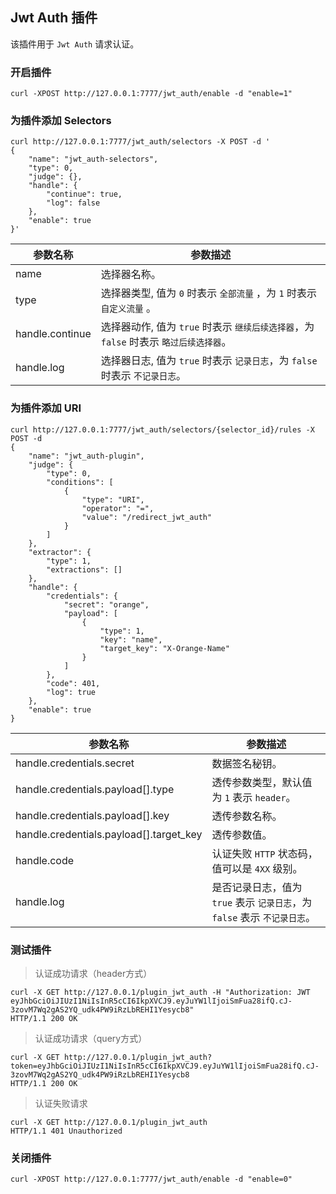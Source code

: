 ## Jwt Auth 插件

该插件用于 `Jwt Auth` 请求认证。

### 开启插件

```shell
curl -XPOST http://127.0.0.1:7777/jwt_auth/enable -d "enable=1"
```

### 为插件添加 Selectors

```shell
curl http://127.0.0.1:7777/jwt_auth/selectors -X POST -d '
{
    "name": "jwt_auth-selectors",
    "type": 0,
    "judge": {},
    "handle": {
        "continue": true,
        "log": false
    },
    "enable": true
}'
```

| 参数名称        | 参数描述   |
|----------------|-----------|
|name            | 选择器名称。|
|type            | 选择器类型, 值为 `0` 时表示 `全部流量` ，为 `1` 时表示 `自定义流量` 。 |
|handle.continue | 选择器动作, 值为 `true` 时表示 `继续后续选择器`，为 `false` 时表示 `略过后续选择器`。 |
|handle.log      | 选择器日志, 值为 `true` 时表示 `记录日志`，为 `false` 时表示 `不记录日志`。 |

### 为插件添加 URI

```shell
curl http://127.0.0.1:7777/jwt_auth/selectors/{selector_id}/rules -X POST -d
{
    "name": "jwt_auth-plugin",
    "judge": {
        "type": 0,
        "conditions": [
            {
                "type": "URI",
                "operator": "=",
                "value": "/redirect_jwt_auth"
            }
        ]
    },
    "extractor": {
        "type": 1,
        "extractions": []
    },
    "handle": {
        "credentials": {
            "secret": "orange",
            "payload": [
                {
                    "type": 1,
                    "key": "name",
                    "target_key": "X-Orange-Name"
                }
            ]
        },
        "code": 401,
        "log": true
    },
    "enable": true
}
```

| 参数名称        | 参数描述       |
|----------------|---------------|
|handle.credentials.secret | 数据签名秘钥。|
|handle.credentials.payload[].type | 透传参数类型，默认值为 `1` 表示 `header`。|
|handle.credentials.payload[].key | 透传参数名称。|
|handle.credentials.payload[].target_key | 透传参数值。|
|handle.code     | 认证失败 `HTTP` 状态码，值可以是 `4XX` 级别。|
|handle.log      | 是否记录日志，值为 `true` 表示 `记录日志`，为 `false` 表示 `不记录日志`。 |

### 测试插件

> 认证成功请求（header方式）

```shell
curl -X GET http://127.0.0.1/plugin_jwt_auth -H "Authorization: JWT eyJhbGciOiJIUzI1NiIsInR5cCI6IkpXVCJ9.eyJuYW1lIjoiSmFua28ifQ.cJ-3zovM7Wq2gAS2YQ_udk4PW9iRzLbREHI1Yesycb8"
HTTP/1.1 200 OK
```

> 认证成功请求（query方式）

```shell
curl -X GET http://127.0.0.1/plugin_jwt_auth?token=eyJhbGciOiJIUzI1NiIsInR5cCI6IkpXVCJ9.eyJuYW1lIjoiSmFua28ifQ.cJ-3zovM7Wq2gAS2YQ_udk4PW9iRzLbREHI1Yesycb8
HTTP/1.1 200 OK
```

> 认证失败请求

```shell
curl -X GET http://127.0.0.1/plugin_jwt_auth
HTTP/1.1 401 Unauthorized
```

### 关闭插件

```shell
curl -XPOST http://127.0.0.1:7777/jwt_auth/enable -d "enable=0"
```
